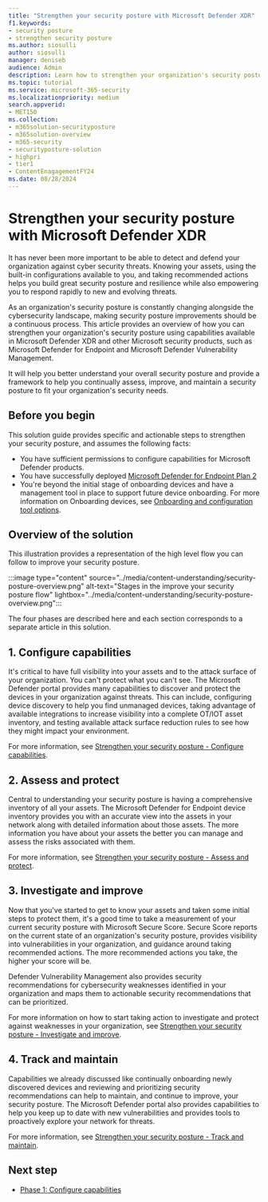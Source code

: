 ```yaml
---
title: "Strengthen your security posture with Microsoft Defender XDR"
f1.keywords:
- security posture
- strengthen security posture
ms.author: siosulli
author: siosulli
manager: deniseb
audience: Admin
description: Learn how to strengthen your organization's security posture.
ms.topic: tutorial
ms.service: microsoft-365-security
ms.localizationpriority: medium
search.appverid:
- MET150
ms.collection:
- m365solution-securityposture
- m365solution-overview
- m365-security
- securityposture-solution
- highpri
- tier1
- ContentEnagagementFY24
ms.date: 08/28/2024
---
```


# Strengthen your security posture with Microsoft Defender XDR

It has never been more important to be able to detect and defend your organization against cyber security threats. Knowing your assets, using the built-in configurations available to you, and taking recommended actions helps you build great security posture and resilience while also empowering you to respond rapidly to new and evolving threats.

As an organization's security posture is constantly changing alongside the cybersecurity landscape, making security posture improvements should be a continuous process. This article provides an overview of how you can strengthen your organization's security posture using capabilities available in Microsoft Defender XDR and other Microsoft security products, such as Microsoft Defender for Endpoint and Microsoft Defender Vulnerability Management.

It will help you better understand your overall security posture and provide a framework to help you continually assess, improve, and maintain a security posture to fit your organization's security needs.

## Before you begin

This solution guide provides specific and actionable steps to strengthen your security posture, and assumes the following facts:

- You have sufficient permissions to configure capabilities for Microsoft Defender products. 
- You have successfully deployed [Microsoft Defender for Endpoint Plan 2](../security/defender-endpoint/microsoft-defender-endpoint.md)
- You're beyond the initial stage of onboarding devices and have a management tool in place to support future device onboarding. For more information on Onboarding devices, see [Onboarding and configuration tool options](../security/defender-endpoint/mde-planning-guide.md).

## Overview of the solution

This illustration provides a representation of the high level flow you can follow to improve your security posture.

:::image type="content" source="../media/content-understanding/security-posture-overview.png" alt-text="Stages in the improve your security posture flow" lightbox="../media/content-understanding/security-posture-overview.png":::

The four phases are described here and each section corresponds to a separate article in this solution.

## 1. Configure capabilities

It's critical to have full visibility into your assets and to the attack surface of your organization. You can't protect what you can't see. The Microsoft Defender portal provides many capabilities to discover and protect the devices in your organization against threats. This can include, configuring device discovery to help you find unmanaged devices, taking advantage of available integrations to increase visibility into a complete OT/IOT asset inventory, and testing available attack surface reduction rules to see how they might impact your environment.

For more information, see [Strengthen your security posture - Configure capabilities](strengthen-security-posture-configure-capabilities.md).

## 2. Assess and protect

Central to understanding your security posture is having a comprehensive inventory of all your assets. The Microsoft Defender for Endpoint device inventory provides you with an accurate view into the assets in your network along with detailed information about those assets. The more information you have about your assets the better you can manage and assess the risks associated with them.

For more information, see [Strengthen your security posture - Assess and protect](strengthen-security-posture-assess-protect.md).

## 3. Investigate and improve

Now that you've started to get to know your assets and taken some initial steps to protect them, it's a good time to take a measurement of your current security posture with Microsoft Secure Score. Secure Score reports on the current state of an organization's security posture, provides visibility into vulnerabilities in your organization, and guidance around taking recommended actions. The more recommended actions you take, the higher your score will be.

Defender Vulnerability Management also provides security recommendations for cybersecurity weaknesses identified in your organization and maps them to actionable security recommendations that can be prioritized.

For more information on how to start taking action to investigate and protect against weaknesses in your organization, see [Strengthen your security posture - Investigate and improve](strengthen-security-posture-investigate-improve.md).

## 4. Track and maintain

Capabilities we already discussed like continually onboarding newly discovered devices and reviewing and prioritizing security recommendations can help to maintain, and continue to improve, your security posture. The Microsoft Defender portal also provides capabilities to help you keep up to date with new vulnerabilities and provides tools to proactively explore your network for threats.

For more information, see [Strengthen your security posture - Track and maintain](strengthen-security-posture-track-maintain.md).

## Next step

- [Phase 1: Configure capabilities](strengthen-security-posture-configure-capabilities.md)
